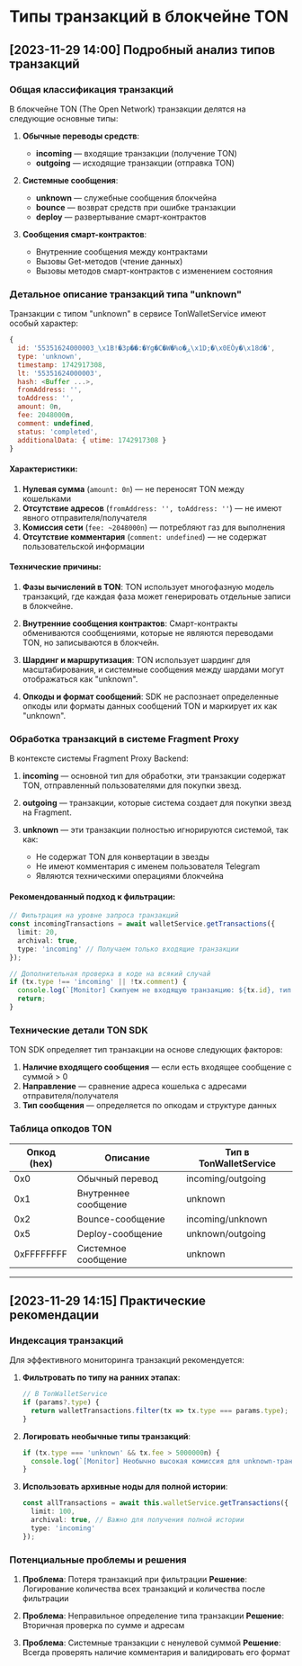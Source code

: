 # Типы транзакций в блокчейне TON

## [2023-11-29 14:00] Подробный анализ типов транзакций

### Общая классификация транзакций

В блокчейне TON (The Open Network) транзакции делятся на следующие основные типы:

1. **Обычные переводы средств**:
   - **incoming** — входящие транзакции (получение TON)
   - **outgoing** — исходящие транзакции (отправка TON)

2. **Системные сообщения**:
   - **unknown** — служебные сообщения блокчейна
   - **bounce** — возврат средств при ошибке транзакции
   - **deploy** — развертывание смарт-контрактов

3. **Сообщения смарт-контрактов**:
   - Внутренние сообщения между контрактами
   - Вызовы Get-методов (чтение данных)
   - Вызовы методов смарт-контрактов с изменением состояния

### Детальное описание транзакций типа "unknown"

Транзакции с типом "unknown" в сервисе TonWalletService имеют особый характер:

```javascript
{
  id: '55351624000003_\x1B!�3p��:�Yg�C�W�%o�ڕ\x1D;�\x0EÒy�\x18d�',
  type: 'unknown',
  timestamp: 1742917308,
  lt: '55351624000003',
  hash: <Buffer ...>,
  fromAddress: '',
  toAddress: '',
  amount: 0n,
  fee: 2048000n,
  comment: undefined,
  status: 'completed',
  additionalData: { utime: 1742917308 }
}
```

#### Характеристики:
1. **Нулевая сумма** (`amount: 0n`) — не переносят TON между кошельками
2. **Отсутствие адресов** (`fromAddress: '', toAddress: ''`) — не имеют явного отправителя/получателя
3. **Комиссия сети** (`fee: ~2048000n`) — потребляют газ для выполнения
4. **Отсутствие комментария** (`comment: undefined`) — не содержат пользовательской информации

#### Технические причины:

1. **Фазы вычислений в TON**:
   TON использует многофазную модель транзакций, где каждая фаза может генерировать отдельные записи в блокчейне.

2. **Внутренние сообщения контрактов**:
   Смарт-контракты обмениваются сообщениями, которые не являются переводами TON, но записываются в блокчейн.

3. **Шардинг и маршрутизация**:
   TON использует шардинг для масштабирования, и системные сообщения между шардами могут отображаться как "unknown".

4. **Опкоды и формат сообщений**:
   SDK не распознает определенные опкоды или форматы данных сообщений TON и маркирует их как "unknown".

### Обработка транзакций в системе Fragment Proxy

В контексте системы Fragment Proxy Backend:

1. **incoming** — основной тип для обработки, эти транзакции содержат TON, отправленный пользователями для покупки звезд.

2. **outgoing** — транзакции, которые система создает для покупки звезд на Fragment.

3. **unknown** — эти транзакции полностью игнорируются системой, так как:
   - Не содержат TON для конвертации в звезды
   - Не имеют комментария с именем пользователя Telegram
   - Являются техническими операциями блокчейна

#### Рекомендованный подход к фильтрации:

```typescript
// Фильтрация на уровне запроса транзакций
const incomingTransactions = await walletService.getTransactions({
  limit: 20,
  archival: true,
  type: 'incoming' // Получаем только входящие транзакции
});

// Дополнительная проверка в коде на всякий случай
if (tx.type !== 'incoming' || !tx.comment) {
  console.log(`[Monitor] Скипуем не входящую транзакцию: ${tx.id}, тип: ${tx.type}`);
  return;
}
```

### Технические детали TON SDK

TON SDK определяет тип транзакции на основе следующих факторов:

1. **Наличие входящего сообщения** — если есть входящее сообщение с суммой > 0
2. **Направление** — сравнение адреса кошелька с адресами отправителя/получателя
3. **Тип сообщения** — определяется по опкодам и структуре данных

### Таблица опкодов TON

| Опкод (hex) | Описание                    | Тип в TonWalletService |
|------------|----------------------------|------------------------|
| 0x0        | Обычный перевод             | incoming/outgoing      |
| 0x1        | Внутреннее сообщение        | unknown                |
| 0x2        | Bounce-сообщение            | incoming/unknown       |
| 0x5        | Deploy-сообщение            | unknown/outgoing       |
| 0xFFFFFFFF | Системное сообщение         | unknown                |

---

## [2023-11-29 14:15] Практические рекомендации

### Индексация транзакций

Для эффективного мониторинга транзакций рекомендуется:

1. **Фильтровать по типу на ранних этапах**:
   ```typescript
   // В TonWalletService
   if (params?.type) {
     return walletTransactions.filter(tx => tx.type === params.type);
   }
   ```

2. **Логировать необычные типы транзакций**:
   ```typescript
   if (tx.type === 'unknown' && tx.fee > 5000000n) {
     console.log(`[Monitor] Необычно высокая комиссия для unknown-транзакции: ${tx.fee}, хеш: ${tx.id}`);
   }
   ```

3. **Использовать архивные ноды для полной истории**:
   ```typescript
   const allTransactions = await this.walletService.getTransactions({
     limit: 100,
     archival: true, // Важно для получения полной истории
     type: 'incoming'
   });
   ```

### Потенциальные проблемы и решения

1. **Проблема**: Потеря транзакций при фильтрации
   **Решение**: Логирование количества всех транзакций и количества после фильтрации

2. **Проблема**: Неправильное определение типа транзакции
   **Решение**: Вторичная проверка по сумме и адресам

3. **Проблема**: Системные транзакции с ненулевой суммой
   **Решение**: Всегда проверять наличие комментария и валидировать его формат 